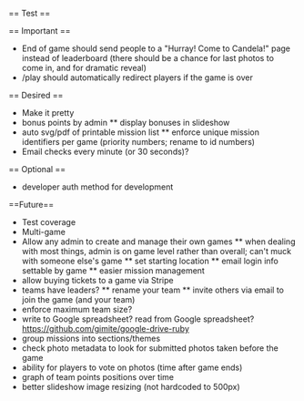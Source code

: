 == Test ==

== Important ==
* End of game should send people to a "Hurray! Come to Candela!" page instead of leaderboard (there should be a chance for last photos to come in, and for dramatic reveal)
* /play should automatically redirect players if the game is over

== Desired ==
* Make it pretty
* bonus points by admin
** display bonuses in slideshow
* auto svg/pdf of printable mission list
** enforce unique mission identifiers per game (priority numbers; rename to id numbers)
* Email checks every minute (or 30 seconds)?

== Optional ==
* developer auth method for development

==Future==
* Test coverage
* Multi-game
* Allow any admin to create and manage their own games
** when dealing with most things, admin is on game level rather than overall; can't muck with someone else's game
** set starting location
** email login info settable by game
** easier mission management
* allow buying tickets to a game via Stripe
* teams have leaders?
** rename your team
** invite others via email to join the game (and your team)
* enforce maximum team size?
* write to Google spreadsheet? read from Google spreadsheet? https://github.com/gimite/google-drive-ruby
* group missions into sections/themes
* check photo metadata to look for submitted photos taken before the game
* ability for players to vote on photos (time after game ends)
* graph of team points positions over time
* better slideshow image resizing (not hardcoded to 500px)